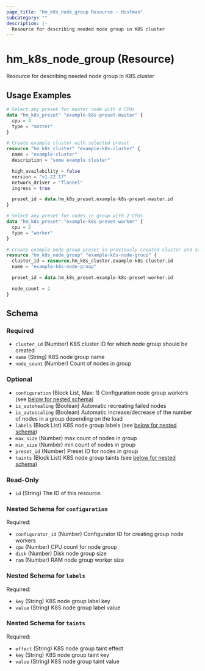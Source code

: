 ```yaml
---
page_title: "hm_k8s_node_group Resource - Hostman"
subcategory: ""
description: |-
  Resource for describing needed node group in K8S cluster
---
```


# hm_k8s_node_group (Resource)

Resource for describing needed node group in K8S cluster

## Usage Examples

```terraform
# Select any preset for master node with 4 CPUs
data "hm_k8s_preset" "example-k8s-preset-master" {
  cpu = 4
  type = "master"
}

# Create example cluster with selected preset
resource "hm_k8s_cluster" "example-k8s-cluster" {
  name = "example-cluster"
  description = "some example cluster"

  high_availability = false
  version = "v1.22.17"
  network_driver = "flannel"
  ingress = true

  preset_id = data.hm_k8s_preset.example-k8s-preset-master.id
}

# Select any preset for nodes in group with 2 CPUs
data "hm_k8s_preset" "example-k8s-preset-worker" {
  cpu = 2
  type = "worker"
}

# Create example node group preset in previously created cluster and selected preset with 2 nodes
resource "hm_k8s_node_group" "example-k8s-node-group" {
  cluster_id = resource.hm_k8s_cluster.example-k8s-cluster.id
  name = "example-k8s-node-group"

  preset_id = data.hm_k8s_preset.example-k8s-preset-worker.id

  node_count = 2
}
```
<!-- schema generated by tfplugindocs -->
## Schema

### Required

- `cluster_id` (Number) K8S cluster ID for which node group should be created
- `name` (String) K8S node group name
- `node_count` (Number) Count of nodes in group

### Optional

- `configuration` (Block List, Max: 1) Configuration node group workers (see [below for nested schema](#nestedblock--configuration))
- `is_autohealing` (Boolean) Automatic recreating failed nodes
- `is_autoscaling` (Boolean) Automatic increase/decrease of the number of nodes in a group depending on the load
- `labels` (Block List) K8S node group labels (see [below for nested schema](#nestedblock--labels))
- `max_size` (Number) max count of nodes in group
- `min_size` (Number) min count of nodes in group
- `preset_id` (Number) Preset ID for nodes in group
- `taints` (Block List) K8S node group taints (see [below for nested schema](#nestedblock--taints))

### Read-Only

- `id` (String) The ID of this resource.

<a id="nestedblock--configuration"></a>
### Nested Schema for `configuration`

Required:

- `configurator_id` (Number) Configurator ID for creating group node workers
- `cpu` (Number) CPU count for node group
- `disk` (Number) Disk node group size
- `ram` (Number) RAM node group worker size


<a id="nestedblock--labels"></a>
### Nested Schema for `labels`

Required:

- `key` (String) K8S node group label key
- `value` (String) K8S node group label value


<a id="nestedblock--taints"></a>
### Nested Schema for `taints`

Required:

- `effect` (String) K8S node group taint effect
- `key` (String) K8S node group taint key
- `value` (String) K8S node group taint value

